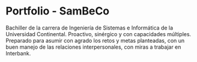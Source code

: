 # Portfolio - SamBeCo

Bachiller de la carrera de Ingeniería de Sistemas e Informática de la Universidad Continental. Proactivo, sinérgico y con capacidades múltiples. Preparado para asumir con agrado los retos y metas planteadas, con un buen manejo de las relaciones interpersonales, con miras a trabajar en Interbank.

